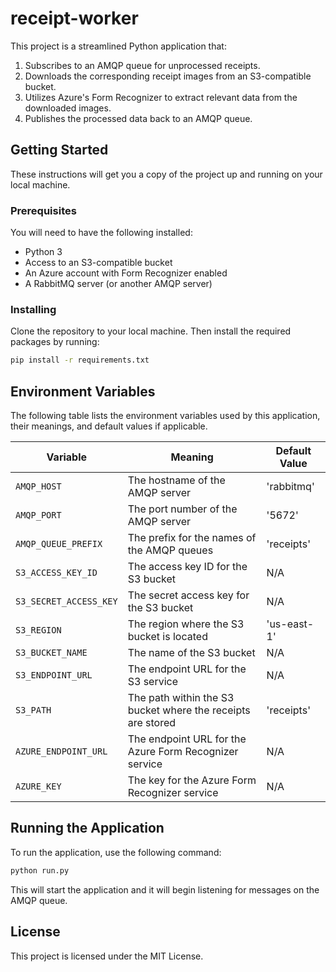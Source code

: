 # receipt-worker

This project is a streamlined Python application that:

1. Subscribes to an AMQP queue for unprocessed receipts.
2. Downloads the corresponding receipt images from an S3-compatible bucket.
3. Utilizes Azure's Form Recognizer to extract relevant data from the downloaded images.
4. Publishes the processed data back to an AMQP queue.

## Getting Started

These instructions will get you a copy of the project up and running on your local machine.

### Prerequisites

You will need to have the following installed:

- Python 3
- Access to an S3-compatible bucket
- An Azure account with Form Recognizer enabled
- A RabbitMQ server (or another AMQP server)

### Installing

Clone the repository to your local machine. Then install the required packages by running:

```bash
pip install -r requirements.txt
```

## Environment Variables

The following table lists the environment variables used by this application, their meanings, and default values if applicable.

| Variable | Meaning | Default Value |
| --- | --- | --- |
| `AMQP_HOST` | The hostname of the AMQP server | 'rabbitmq' |
| `AMQP_PORT` | The port number of the AMQP server | '5672' |
| `AMQP_QUEUE_PREFIX` | The prefix for the names of the AMQP queues | 'receipts' |
| `S3_ACCESS_KEY_ID` | The access key ID for the S3 bucket | N/A |
| `S3_SECRET_ACCESS_KEY` | The secret access key for the S3 bucket | N/A |
| `S3_REGION` | The region where the S3 bucket is located | 'us-east-1' |
| `S3_BUCKET_NAME` | The name of the S3 bucket | N/A |
| `S3_ENDPOINT_URL` | The endpoint URL for the S3 service | N/A |
| `S3_PATH` | The path within the S3 bucket where the receipts are stored | 'receipts' |
| `AZURE_ENDPOINT_URL` | The endpoint URL for the Azure Form Recognizer service | N/A |
| `AZURE_KEY` | The key for the Azure Form Recognizer service | N/A |

## Running the Application

To run the application, use the following command:

```bash
python run.py
```

This will start the application and it will begin listening for messages on the AMQP queue.

## License

This project is licensed under the MIT License.
